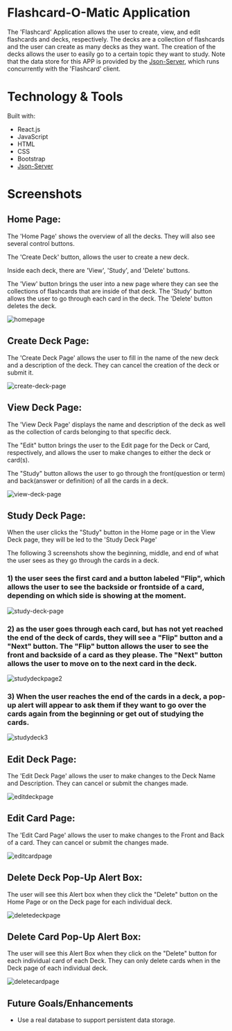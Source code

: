 # Flashcard-O-Matic Application
The 'Flashcard' Application allows the user to create, view, and edit flashcards and decks, respectively. The decks are a collection of flashcards and the user can create as many decks as they want. The creation of the decks allows the user to easily go to a certain topic they want to study. Note that the data store for this APP is provided by the [Json-Server](  https://www.javatpoint.com/json-server#:~:text=JSON%20Server%20is%20a%20Node,Let'), which runs concurrently with the 'Flashcard' client.

# Technology & Tools
Built with:
* React.js
* JavaScript
* HTML
* CSS
* Bootstrap
* [Json-Server](  https://www.javatpoint.com/json-server#:~:text=JSON%20Server%20is%20a%20Node,Let')

# Screenshots

## Home Page:
The 'Home Page' shows the overview of all the decks. They will also see several control buttons. 

The 'Create Deck' button, allows the user to create a new deck. 

Inside each deck, there are 'View', 'Study', and 'Delete' buttons. 

The 'View' button brings the user into a new page where they can see the collections of flashcards that are inside of that deck. The 'Study' button allows the user to go through each card in the deck. The 'Delete' button deletes the deck.

![homepage](/src/images/opening-page.jpg)


## Create Deck Page:
The 'Create Deck Page' allows the user to fill in the name of the new deck and a description of the deck. They can cancel the creation of the deck or submit it.

![create-deck-page](/src/images/create-deck-page.jpg)


## View Deck Page:

The 'View Deck Page' displays the name and description of the deck as well as the collection of cards belonging to that specific deck. 

The "Edit" button brings the user to the Edit page for the Deck or Card, respectively, and allows the user to make changes to either the deck or card(s).

The "Study" button allows the user to go through the front(question or term) and back(answer or definition) of all the cards in a deck.

![view-deck-page](/src/images/view-deck-page.jpg)

## Study Deck Page: 
When the user clicks the "Study" button in the Home page or in the View Deck page, they will be led to the 'Study Deck Page'

The following 3 screenshots show the beginning, middle, and end of what the user sees as they go through the cards in a deck.

### 1) the user sees the first card and a button labeled "Flip", which allows the user to see the backside or frontside of a card, depending on which side is showing at the moment.
![study-deck-page](/src/images/first-appearance-study-page.jpg)

### 2) as the user goes through each card, but has not yet reached the end of the deck of cards, they will see a "Flip" button and a "Next" button. The "Flip" button allows the user to see the front and backside of a card as they please. The "Next" button allows the user to move on to the next card in the deck.
![studydeckpage2](src/images/after-clicking-flip-study-page.jpg)

### 3) When the user reaches the end of the cards in a deck, a pop-up alert will appear to ask them if they want to go over the cards again from the beginning or get out of studying the cards.
![studydeck3](src/images/reach-end-of-study-deck.jpg)


## Edit Deck Page:
The 'Edit Deck Page' allows the user to make changes to the Deck Name and Description. They can cancel or submit the changes made.

![editdeckpage](src/images/edit-deck-page.jpg)

## Edit Card Page:
The 'Edit Card Page' allows the user to make changes to the Front and Back of a card. They can cancel or submit the changes made.

![editcardpage](src/images/edit-card-page.jpg)

## Delete Deck Pop-Up Alert Box: 
The user will see this Alert box when they click the "Delete" button on the Home Page or on the Deck page for each individual deck.

![deletedeckpage](src/images/delete-deck-popup-home-page.jpg)

## Delete Card Pop-Up Alert Box:
The user will see this Alert Box when they click on the "Delete" button for each individual card of each Deck. They can only delete cards when in the Deck page of each individual deck.

![deletecardpage](src/images/delete-card-popup.jpg)

## Future Goals/Enhancements
* Use a real database to support persistent data storage.
